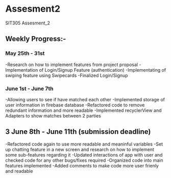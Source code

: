 # Assesment2
 SIT305 Assesment_2

## Weekly Progress:-

### May 25th - 31st 

-Research on how to implement features from project proposal
-Implementation of Login/Signup Feature (authentication)
-Implementating of swiping feature using Swipecards 
-Finalized Login/Signup

### June 1st - June 7th

-Allowing users to see if have matched each other
-Implemented storage of user information in firebase database
-Refactored code to remove redundant information and more readable
-Implemented recyclerView and Adapters to show matches between 2 parties


## 3 June 8th - June 11th (submission deadline)

-Refactored code again to use more readable and meaninful variables
-Set up chatting feature in a new screen and research on how to implement some sub-features regarding it
-Updated interactions of app with user and checked code for any other bugs/fixes required
-Organized code into main features implemented
-Added comments to make code more user frienly and readable
